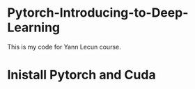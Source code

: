 # Pytorch-Introducing-to-Deep-Learning
This is my code for Yann Lecun course.

# Inistall Pytorch and Cuda
